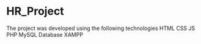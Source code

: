 # HR_Project
The project was developed using the following technologies
HTML
CSS
JS
PHP
MySQL Database
XAMPP

